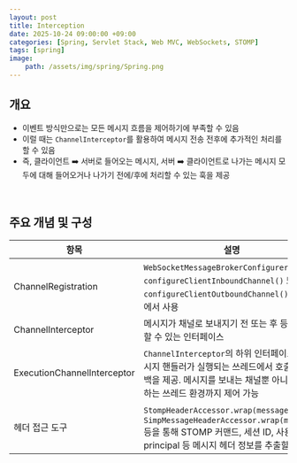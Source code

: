 ```yaml
---
layout: post
title: Interception
date: 2025-10-24 09:00:00 +09:00
categories: [Spring, Servlet Stack, Web MVC, WebSockets, STOMP]
tags: [spring]
image:
    path: /assets/img/spring/Spring.png
---
```


## 개요

- 이벤트 방식만으로는 모든 메시지 흐름을 제어하기에 부족할 수 있음
- 이럴 때는 `ChannelInterceptor`를 활용하여 메시지 전송 전후에 추가적인 처리를 할 수 있음
- 즉, 클라이언트 ➡️ 서버로 들어오는 메시지, 서버 ➡️ 클라이언트로 나가는 메시지 모두에 대해 들어오거나 나가기 전에/후에 처리할 수 있는 훅을 제공

<br>

## 주요 개념 및 구성


| 항목 | 설명 |
|-|-|
| ChannelRegistration | `WebSocketMessageBrokerConfigurer` 구현 시 `configureClientInboundChannel()` 또는 `configureClientOutboundChannel()` 메서드에서 사용 |
| ChannelInterceptor | 메시지가 채널로 보내지기 전 또는 후 등에 개입할 수 있는 인터페이스 |
| ExecutionChannelInterceptor | `ChannelInterceptor`의 하위 인터페이스로, 메시지 핸들러가 실행되는 쓰레드에서 호출되는 콜백을 제공. 메시지를 보내는 채널뿐 아니라 처리하는 쓰레드 환경까지 제어 가능 |
| 헤더 접근 도구 | `StompHeaderAccessor.wrap(message)` 또는 `SimpMessageHeaderAccessor.wrap(message)` 등을 통해 STOMP 커맨드, 세션 ID, 사용자 principal 등 메시지 헤더 정보를 추출할 수 있음 |

<br>

